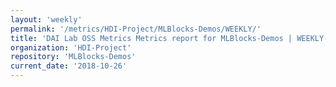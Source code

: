 ```yaml
---
layout: 'weekly'
permalink: '/metrics/HDI-Project/MLBlocks-Demos/WEEKLY/'
title: 'DAI Lab OSS Metrics Metrics report for MLBlocks-Demos | WEEKLY-REPORT-2018-10-26'
organization: 'HDI-Project'
repository: 'MLBlocks-Demos'
current_date: '2018-10-26'
---
```

